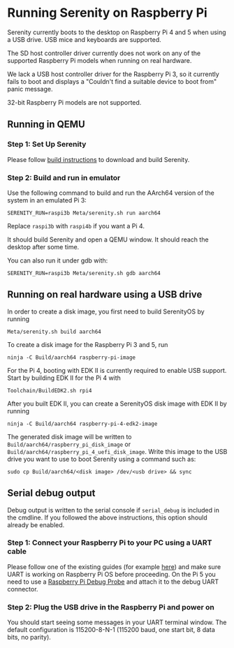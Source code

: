 # Running Serenity on Raspberry Pi

Serenity currently boots to the desktop on Raspberry Pi 4 and 5 when using a USB drive.
USB mice and keyboards are supported.

The SD host controller driver currently does not work on any of the supported Raspberry Pi models when running on real hardware.

We lack a USB host controller driver for the Raspberry Pi 3, so it currently fails to boot and displays a "Couldn't find a suitable device to boot from" panic message.

32-bit Raspberry Pi models are not supported.

## Running in QEMU

### Step 1: Set Up Serenity

Please follow [build instructions](BuildInstructions.md) to download and build Serenity.

### Step 2: Build and run in emulator

Use the following command to build and run the AArch64 version of the system in an emulated Pi 3:

```console
SERENITY_RUN=raspi3b Meta/serenity.sh run aarch64
```

Replace `raspi3b` with `raspi4b` if you want a Pi 4.

It should build Serenity and open a QEMU window. It should reach the desktop after some time.

You can also run it under gdb with:

```console
SERENITY_RUN=raspi3b Meta/serenity.sh gdb aarch64
```

## Running on real hardware using a USB drive

In order to create a disk image, you first need to build SerenityOS by running

```console
Meta/serenity.sh build aarch64
```

To create a disk image for the Raspberry Pi 3 and 5, run

```console
ninja -C Build/aarch64 raspberry-pi-image
```

For the Pi 4, booting with EDK II is currently required to enable USB support.
Start by building EDK II for the Pi 4 with

```console
Toolchain/BuildEDK2.sh rpi4
```

After you built EDK II, you can create a SerenityOS disk image with EDK II by running

```console
ninja -C Build/aarch64 raspberry-pi-4-edk2-image
```

The generated disk image will be written to `Build/aarch64/raspberry_pi_disk_image` or `Build/aarch64/raspberry_pi_4_uefi_disk_image`.
Write this image to the USB drive you want to use to boot Serenity using a command such as:

```console
sudo cp Build/aarch64/<disk image> /dev/<usb drive> && sync
```

## Serial debug output

Debug output is written to the serial console if `serial_debug` is included in the cmdline.
If you followed the above instructions, this option should already be enabled.

### Step 1: Connect your Raspberry Pi to your PC using a UART cable

Please follow one of the existing guides (for example [here](https://scribles.net/setting-up-serial-communication-between-raspberry-pi-and-pc)) and make sure UART is working on Raspberry Pi OS before proceeding.
On the Pi 5 you need to use a [Raspberry Pi Debug Probe](https://www.raspberrypi.com/documentation/microcontrollers/debug-probe.html) and attach it to the debug UART connector.

### Step 2: Plug the USB drive in the Raspberry Pi and power on

You should start seeing some messages in your UART terminal window. The default configuration is 115200-8-N-1 (115200 baud, one start bit, 8 data bits, no parity).
